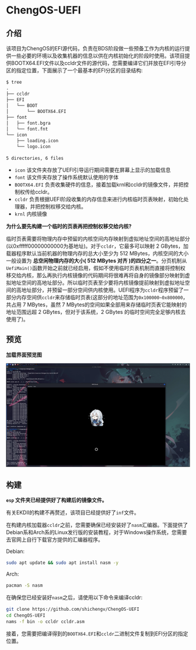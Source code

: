 # ChengOS-UEFI 

## 介绍

该项目为ChengOS的EFI源代码，负责在BDS阶段做一些预备工作为内核的运行提供一些必要的环境以及收集机器的信息以供在内核初始化的阶段时使用。该项目提供BOOTX64.EFI文件以及ccldr文件的源代码，您需要编译它们并放在EFI引导分区的指定位置，下面展示了一个最基本的EFI分区的目录结构:
```
$ tree         
.
├── ccldr
├── EFI
│   └── BOOT
│       └── BOOTX64.EFI
├── font
│   ├── font.bgra
│   └── font.fnt
└── icon
    ├── loading.icon
    └── logo.icon

5 directories, 6 files
```
- `icon` 该文件夹存放了UEFI引导运行期间需要在屏幕上显示的加载信息
- `font` 该文件夹存放了操作系统默认使用的字体
- `BOOTX64.EFI` 负责收集硬件的信息，接着加载krnl和ccldr的镜像文件，并把控制权传给ccldr。
- `ccldr` 负责根据UEFI阶段收集的内存信息来进行内核临时页表映射，初始化处理器，并把控制权移交给内核。
- `krnl` 内核镜像

**为什么要先构建一个临时的页表再把控制权移交给内核?**

临时页表需要将物理内存中预留的内核空间内存映射到虚拟地址空间的高地址部分(以0xfffff00000000000为基地址)。对于`ccldr`，它最多可以映射 2 GBytes，加载器程序默认当前机器的物理内存的总大小至少为 512 MBytes，内核空间的大小一般设置为 **总空闲物理内存的大小( 512 MBytes 对齐 )的四分之一**。分页机制从`UefiMain()`函数开始之前就已经启用，假如不使用临时页表机制而直接将控制权移交给内核，那么再执行内核镜像的代码期间将很难再将自身的镜像部分映射到虚拟地址空间的高地址部分。所以临时页表至少要将内核镜像提前映射到虚拟地址空间的高地址部分，并预留一部分空间供内核使用。UEFI程序为`ccldr`程序预留了一部分内存空间供`ccldr`来存储临时页表(这部分的地址范围为`0x100000~0x800000`，共占用 7 MBytes，虽然 7 MBytes的空间如果全部用来存储临时页表它能映射的地址范围远超 2 GBytes，但对于该系统，2 GBytes 的临时空间完全足够内核去使用了)。

## 预览

**加载界面预览图**

![Alt text](<./img/Kali Linux Development-2024-06-16-16-14-22.png>)

## 构建

**`esp` 文件夹已经提供好了构建后的镜像文件。**

有关EKDⅡ的构建不再赘述，该项目已经提供好了`inf`文件。

在构建内核加载器`ccldr`之前，您需要确保已经安装好了`nasm`汇编器。下面提供了Debian系和Arch系的Linux发行版的安装教程，对于Windows操作系统，您需要去官网上自行下载官方提供的汇编器程序。

Debian:
```bash
sudo apt update && sudo apt install nasm -y
```

Arch:
```bash
pacman -S nasm
```

在确保您已经安装好`nasm`之后，请使用以下命令来编译ccldr:
```bash
git clone https://github.com/shichengv/ChengOS-UEFI
cd ChengOS-UEFI
nams -f bin -o ccldr ccldr.asm
```

接着，您需要把编译得到的`BOOTX64.EFI`和`ccldr`二进制文件复制到EFI分区的指定位置。
